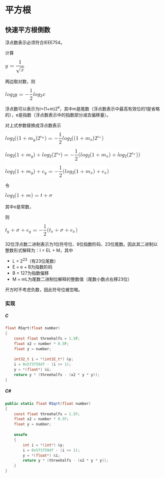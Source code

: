 # 平方根

## 快速平方根倒数

浮点数表示必须符合IEEE754。

计算

![y = \frac{1}{\sqrt{x}}](1.gif)

两边取对数，则

![log_2y = -\frac{1}{2}log_2x](2.gif)

浮点数可以表示为I=(1+m)2<sup>e</sup>，其中m是尾数（浮点数表示中最高有效位的1是省略的），e是指数（浮点数表示中的指数部分减去偏移量）。

对上式参数替换成浮点数表示

![log_2((1+m_y)2^{e_y}) = -\frac{1}{2}log_2((1+m_x)2^{e_x})](3.gif)

![log_2(1+m_y) + log_2(2^{e_y}) = -\frac{1}{2}( log_2(1+m_x) + log_2(2^{e_x}))](4.gif)

![log_2(1+m_y) + e_y = -\frac{1}{2}( log_2(1+m_x) + e_x)](5.gif)

令

![log_2(1+m) = t + \sigma](6.gif)

其中σ是常数，

则

![t_y + \sigma + e_y = -\frac{1}{2}(t_x + \sigma + e_x)](7.gif)

32位浮点数二进制表示为1位符号位、8位指数阶码、23位尾数。因此其二进制以整数形式解释为：I = EL + M，其中

- L = 2<sup>23</sup>（有23位尾数）
- E = e + B为指数阶码
- B = 127为指数偏移
- M = mL为尾数二进制位解释的整数值（尾数小数点右移23位）

开方时不考虑负数，因此符号位被忽略。

### 实现

##### C
``` C
float RSqrt(float number)
{
    const float threehalfs = 1.5F;
    float x2 = number * 0.5F;
    float y = number;

    int32_t i = *(int32_t*) &y;
    i = 0x5f3759df - (i >> 1);
    y = *(float*) &i;
    return y * (threehalfs - (x2 * y * y));
}
```

##### C#
``` C#
public static float RSqrt(float number)
{
    const float threehalfs = 1.5F;
    float x2 = number * 0.5F;
    float y = number;

    unsafe
    {
        int i = *(int*) &y;
        i = 0x5f3759df - (i >> 1);
        y = *(float*) &i;
        return y * (threehalfs - (x2 * y * y));
    }
}
```
